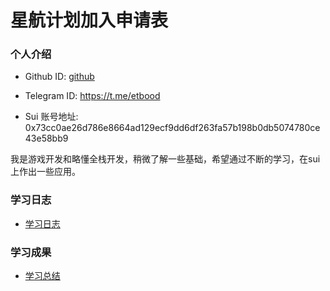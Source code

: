 # 星航计划加入申请表

### 个人介绍

* Github ID: [github](https://github.com/summertoo)

* Telegram ID: https://t.me/etbood

* Sui 账号地址: 0x73cc0ae26d786e8664ad129ecf9dd6df263fa57b198b0db5074780ce43e58bb9

我是游戏开发和略懂全栈开发，稍微了解一些基础，希望通过不断的学习，在sui上作出一些应用。

### 学习日志

- [学习日志](journal.md)

### 学习成果
- [学习总结](summary.md)

